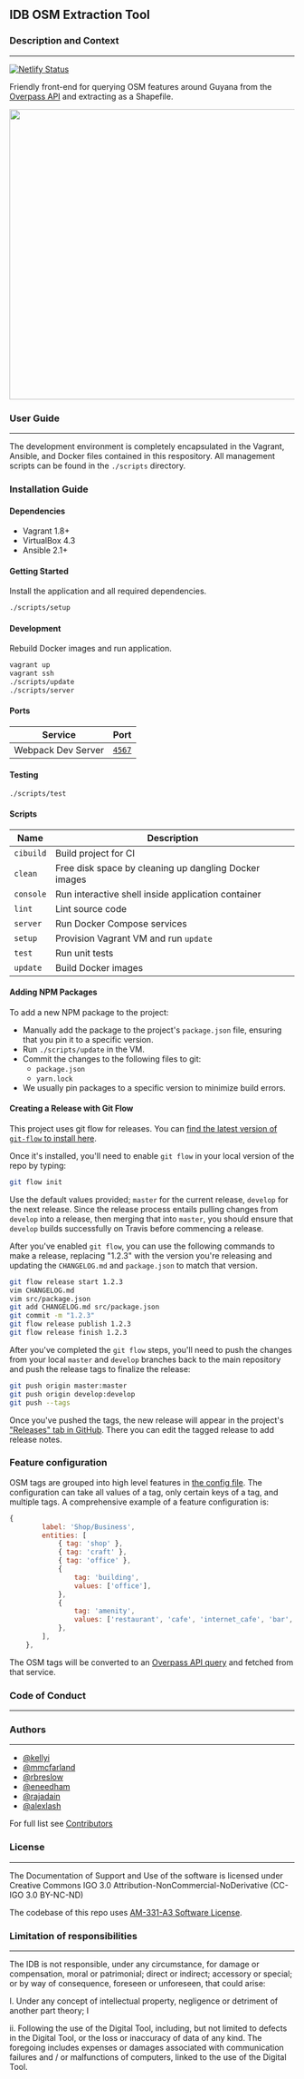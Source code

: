 ## IDB OSM Extraction Tool
### Description and Context
---

[![Netlify Status](https://api.netlify.com/api/v1/badges/32028b66-fa0e-409e-a97a-58cf4d3359dc/deploy-status)](https://app.netlify.com/sites/idb-osm-extraction-tool/deploys)

Friendly front-end for querying OSM features around Guyana from the
[Overpass API](https://wiki.openstreetmap.org/wiki/Overpass_API) and
extracting as a Shapefile.

<img src="https://user-images.githubusercontent.com/1014341/54622607-3e97aa00-4a40-11e9-9640-3596cf3270a7.png" width=512>

### User Guide
---
The development environment is completely encapsulated in the
Vagrant, Ansible, and Docker files contained in this respository.
All management scripts can be found in the `./scripts` directory.

### Installation Guide

#### Dependencies

* Vagrant 1.8+
* VirtualBox 4.3
* Ansible 2.1+

#### Getting Started

Install the application and all required dependencies.

```sh
./scripts/setup
```

#### Development

Rebuild Docker images and run application.

```sh
vagrant up
vagrant ssh
./scripts/update
./scripts/server
```

#### Ports

| Service            | Port                            |
| ------------------ | ------------------------------- |
| Webpack Dev Server | [`4567`](http://localhost:4567) |

#### Testing

```
./scripts/test
```

#### Scripts

| Name           | Description                                                   |
| -------------- | ------------------------------------------------------------- |
| `cibuild`      | Build project for CI                                          |
| `clean`        | Free disk space by cleaning up dangling Docker images         |
| `console`      | Run interactive shell inside application container            |
| `lint`         | Lint source code                                              |
| `server`       | Run Docker Compose services                                   |
| `setup`        | Provision Vagrant VM and run `update`                         |
| `test`         | Run unit tests                                                |
| `update`       | Build Docker images                                           |

#### Adding NPM Packages

To add a new NPM package to the project:

- Manually add the package to the project's `package.json` file, ensuring that you
pin it to a specific version.
- Run `./scripts/update` in the VM.
- Commit the changes to the following files to git:
    - `package.json`
    - `yarn.lock`
- We usually pin packages to a specific version to minimize build errors.

#### Creating a Release with Git Flow

This project uses git flow for releases. You can [find the latest version of
`git-flow` to install here](https://github.com/petervanderdoes/gitflow-avh).

Once it's installed, you'll need to enable `git flow` in your local version of
the repo by typing:

```sh
git flow init
```

Use the default values provided; `master` for the current release, `develop` for
the next release. Since the release process entails pulling changes from
`develop` into a release, then merging that into `master`, you should ensure
that `develop` builds successfully on Travis before commencing a release.

After you've enabled `git flow`, you can use the following commands to make a
release, replacing "1.2.3" with the version you're releasing and updating the
`CHANGELOG.md` and `package.json` to match that version.

```sh
git flow release start 1.2.3
vim CHANGELOG.md
vim src/package.json
git add CHANGELOG.md src/package.json
git commit -m "1.2.3"
git flow release publish 1.2.3
git flow release finish 1.2.3
```

After you've completed the `git flow` steps, you'll need to push the changes
from your local `master` and `develop` branches back to the main repository and
push the release tags to finalize the release:

```sh
git push origin master:master
git push origin develop:develop
git push --tags
```

Once you've pushed the tags, the new release will appear in the project's
["Releases" tab in GitHub](https://github.com/azavea/idb-osm-extraction-tool/releases).
There you can edit the tagged release to add release notes.

### Feature configuration
OSM tags are grouped into high level features in [the config file](src/js/src/featureConfig.js).
The configuration can take all values of a tag, only certain keys of a
tag, and multiple tags. A comprehensive example of a feature configuration is:

```javascript
{
        label: 'Shop/Business',
        entities: [
            { tag: 'shop' },
            { tag: 'craft' },
            { tag: 'office' },
            {
                tag: 'building',
                values: ['office'],
            },
            {
                tag: 'amenity',
                values: ['restaurant', 'cafe', 'internet_cafe', 'bar', 'biergarten', 'fast_food', 'marketplace', 'fuel'],
            },
        ],
    },
```

The OSM tags will be converted to an [Overpass API query](https://wiki.openstreetmap.org/wiki/Overpass_API/Language_Guide) and fetched from that service.

### Code of Conduct 
---

### Authors
---

* [@kellyi](https://github.com/kellyi)
* [@mmcfarland](https://github.com/mmcfarland)
* [@rbreslow](https://github.com/rbreslow)
* [@eneedham](https://github.com/eneedham)
* [@rajadain](https://github.com/rajadain)
* [@alexlash](https://github.com/alexelash)

For full list see [Contributors](https://github.com/azavea/idb-osm-extraction-tool/graphs/contributors)

### License 
---

The Documentation of Support and Use of the software is licensed under Creative Commons IGO 3.0 Attribution-NonCommercial-NoDerivative (CC-IGO 3.0 BY-NC-ND)

The codebase of this repo uses [AM-331-A3 Software License](LICENSE.md).

### Limitation of responsibilities
---

The IDB is not responsible, under any circumstance, for damage or compensation, moral or patrimonial; direct or indirect; accessory or special; or by way of consequence, foreseen or unforeseen, that could arise:

I. Under any concept of intellectual property, negligence or detriment of another part theory; I

ii. Following the use of the Digital Tool, including, but not limited to defects in the Digital Tool, or the loss or inaccuracy of data of any kind. The foregoing includes expenses or damages associated with communication failures and / or malfunctions of computers, linked to the use of the Digital Tool.
